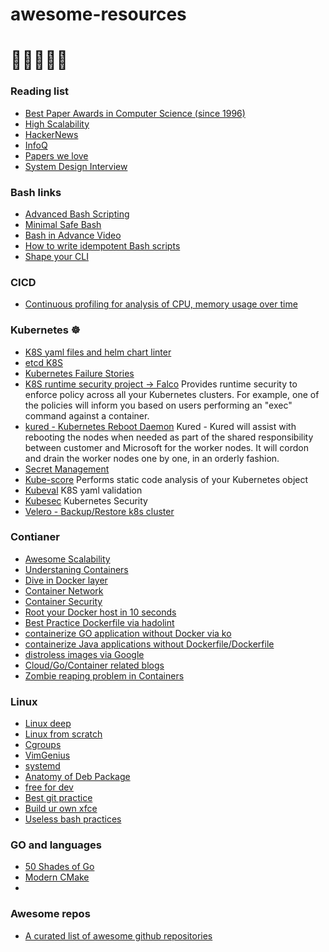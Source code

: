 # awesome-resources
# :goat::lion::elephant::llama::unicorn:

### Reading list
* [Best Paper Awards in Computer Science (since 1996)](https://jeffhuang.com/best_paper_awards/)
* [High Scalability](http://highscalability.com/)
* [HackerNews](https://news.ycombinator.com/)
* [InfoQ](https://www.infoq.com/)
* [Papers we love](https://github.com/papers-we-love/papers-we-love)
* [System Design Interview](https://github.com/checkcheckzz/system-design-interview)


### Bash links
* [Advanced Bash Scripting](https://tldp.org/LDP/abs/html/index.html)
* [Minimal Safe Bash](https://betterdev.blog/minimal-safe-bash-script-template)
* [Bash in Advance Video](https://www.youtube.com/watch?v=emhouufDnB4)
* [How to write idempotent Bash scripts](https://arslan.io/2019/07/03/how-to-write-idempotent-bash-scripts/)
* [Shape your CLI](https://bashrcgenerator.com/)

### CICD
* [Continuous profiling for analysis of CPU, memory usage over time](https://github.com/parca-dev/parca)

### Kubernetes ☸
* [K8S yaml files and helm chart linter](https://github.com/stackrox/kube-linter)
* [etcd K8S](https://www.mgasch.com/2021/01/listwatch-part-1/)
* [Kubernetes Failure Stories](https://k8s.af/)
* [K8S runtime security project -> Falco](https://falco.org/)  Provides runtime security to enforce policy across all your Kubernetes clusters. For example, one of the policies will inform you based on users performing an "exec" command against a container.
* [kured - Kubernetes Reboot Daemon](https://github.com/weaveworks/kured) Kured - Kured will assist with rebooting the nodes when needed as part of the shared responsibility between customer and Microsoft for the worker nodes. It will cordon and drain the worker nodes one by one, in an orderly fashion.
* [Secret Management](https://github.com/mozilla/sops)
* [Kube-score](https://github.com/zegl/kube-score) Performs static code analysis of your Kubernetes object 
* [Kubeval](https://github.com/instrumenta/kubeval/) K8S yaml validation 
* [Kubesec](https://github.com/controlplaneio/kubesec) Kubernetes Security
* [Velero - Backup/Restore k8s cluster](https://github.com/vmware-tanzu/velero)

### Contianer
* [Awesome Scalability](https://github.com/binhnguyennus/awesome-scalability)
* [Understaning Containers](https://www.ianlewis.org/en)
* [Dive in Docker layer](https://github.com/wagoodman/dive)
* [Container Network](https://iximiuz.com/en/posts/container-networking-is-simple/)
* [Container Security](https://www.youtube.com/watch?v=lbJK28whV1Q)
* [Root your Docker host in 10 seconds](https://www.electricmonk.nl/log/2017/09/30/root-your-docker-host-in-10-seconds-for-fun-and-profit/)
* [Best Practice Dockerfile via hadolint](https://github.com/hadolint/hadolint)
* [containerize GO application without Docker via ko](https://github.com/google/ko)
* [containerize Java applications without Dockerfile/Dockerfile](https://github.com/GoogleContainerTools/jib)
* [distroless images via Google](https://github.com/GoogleContainerTools/distroless)
* [Cloud/Go/Container related blogs](https://ops.tips/blog/)
* [Zombie reaping problem in Containers](https://blog.phusion.nl/2015/01/20/docker-and-the-pid-1-zombie-reaping-problem/)

### Linux
* [Linux deep](http://www.yolinux.com/TUTORIALS/LinuxTutorialSysAdmin.html)
* [Linux from scratch](http://www.linuxfromscratch.org/lfs/view/10.0/)
* [Cgroups](https://access.redhat.com/documentation/en-us/red_hat_enterprise_linux/6/html/resource_management_guide/index)
* [VimGenius](http://www.vimgenius.com/lessons/vim-intro)
* [systemd](https://www.freedesktop.org/software/systemd/man/systemd.resource-control.html)
* [Anatomy of Deb Package](https://www.joyfulbikeshedding.com/blog/2020-08-03-how-debian-packaging-works.html)
* [free for dev](https://free-for.dev/#/?id=ci-and-cd)
* [Best git practice](https://sethrobertson.github.io/GitBestPractices/)
* [Build ur own xfce](https://docs.xfce.org/xfce/building)
* [Useless bash practices](http://porkmail.org/era/unix/award.html)

### GO and languages
* [50 Shades of Go](http://devs.cloudimmunity.com/gotchas-and-common-mistakes-in-go-golang/)
* [Modern CMake](https://cliutils.gitlab.io/modern-cmake/)
* 

### Awesome repos
* [A curated list of awesome github repositories](https://reposhub.com/)

